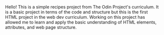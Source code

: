 Hello! This is a simple recipes project from The Odin Project's curriculum. It is a basic project in terms of the code and structure but this is the first HTML project in the web dev curriculum. Working on this project has allowed me to learn and apply the basic understanding of HTML elements, attributes, and web page structure.